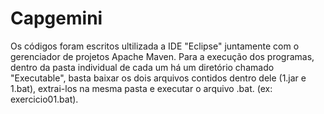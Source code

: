 # Capgemini

Os códigos foram escritos ultilizada a IDE "Eclipse" juntamente com o gerenciador de projetos Apache Maven.
Para a execução dos programas, dentro da pasta individual de cada um há um diretório chamado "Executable", basta baixar os dois arquivos contidos dentro dele (1.jar e 1.bat), extrai-los na mesma pasta e executar o arquivo .bat. (ex: exercicio01.bat).
